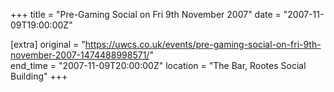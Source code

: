 +++
title = "Pre-Gaming Social on Fri 9th November 2007"
date = "2007-11-09T19:00:00Z"

[extra]
original = "https://uwcs.co.uk/events/pre-gaming-social-on-fri-9th-november-2007-1474488998571/"    
end_time = "2007-11-09T20:00:00Z"
location = "The Bar, Rootes Social Building"
+++



